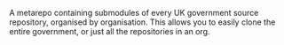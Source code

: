 A metarepo containing submodules of every UK government source repository, organised by organisation. This allows you to easily clone the entire government, or just all the repositories in an org.
